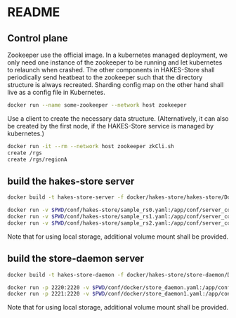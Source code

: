 # README

## Control plane

Zookeeper use the official image. In a kubernetes managed deployment, we only need one instance of the zookeeper to be running and let kubernetes to relaunch when crashed. The other components in HAKES-Store shall periodically send heatbeat to the zookeeper such that the directory structure is always recreated. Sharding config map on the other hand shall live as a config file in Kubernetes.

```sh
docker run --name some-zookeeper --network host zookeeper
```

Use a client to create the necessary data structure. (Alternatively, it can also be created by the first node, if the HAKES-Store service is managed by kubernetes.)

```sh
docker run -it --rm --network host zookeeper zkCli.sh
create /rgs
create /rgs/regionA
```

## build the hakes-store server

```sh
docker build -t hakes-store-server -f docker/hakes-store/hakes-store/Dockerfile .
```

```sh
docker run -v $PWD/conf/hakes-store/sample_rs0.yaml:/app/conf/server_config.yaml -v $PWD/conf/hakes-store/sample_kv.yaml:/app/conf/kv_config.yaml -p 2500:2500 -p 2600:2600 hakes-store-server
docker run -v $PWD/conf/hakes-store/sample_rs1.yaml:/app/conf/server_config.yaml -v $PWD/conf/hakes-store/sample_kv.yaml:/app/conf/kv_config.yaml -p 2501:2501 -p 2601:2601 hakes-store-server
docker run -v $PWD/conf/hakes-store/sample_rs2.yaml:/app/conf/server_config.yaml -v $PWD/conf/hakes-store/sample_kv.yaml:/app/conf/kv_config.yaml -p 2502:2502 -p 2602:2602 hakes-store-server
```

Note that for using local storage, additional volume mount shall be provided.

## build the store-daemon server

```sh
docker build -t hakes-store-daemon -f docker/hakes-store/store-daemon/Dockerfile .
```

```sh
docker run -p 2220:2220 -v $PWD/conf/docker/store_daemon.yaml:/app/conf/store_daemon_config.yaml hakes-store-daemon
docker run -p 2221:2220 -v $PWD/conf/docker/store_daemon1.yaml:/app/conf/store_daemon_config.yaml hakes-store-daemon
```

Note that for using local storage, additional volume mount shall be provided.
